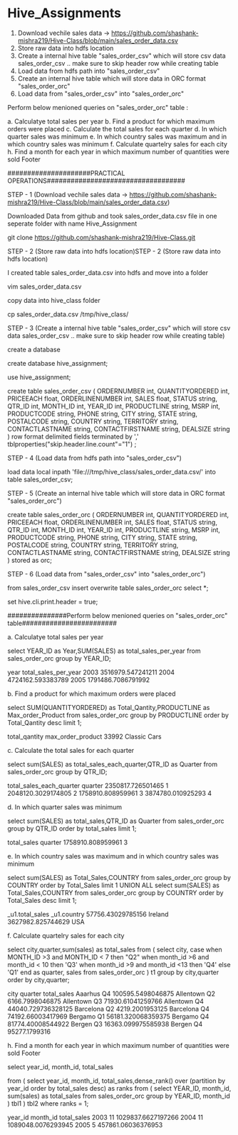 # Hive_Assignments

1. Download vechile sales data -> https://github.com/shashank-mishra219/Hive-Class/blob/main/sales_order_data.csv
2. Store raw data into hdfs location
3. Create a internal hive table "sales_order_csv" which will store csv data sales_order_csv .. make sure to skip header row while creating table
4. Load data from hdfs path into "sales_order_csv" 
5. Create an internal hive table which will store data in ORC format "sales_order_orc"
6. Load data from "sales_order_csv" into "sales_order_orc"

Perform below menioned queries on "sales_order_orc" table :

a. Calculatye total sales per year
b. Find a product for which maximum orders were placed
c. Calculate the total sales for each quarter
d. In which quarter sales was minimum
e. In which country sales was maximum and in which country sales was minimum
f. Calculate quartelry sales for each city
h. Find a month for each year in which maximum number of quantities were sold
Footer


#####################PRACTICAL OPERATIONS###################################

 STEP - 1 (Download vechile sales data -> https://github.com/shashank-mishra219/Hive-Class/blob/main/sales_order_data.csv)


Downloaded Data from github and took sales_order_data.csv file in one seperate folder with name Hive_Assignment

git clone https://github.com/shashank-mishra219/Hive-Class.git


 STEP - 2 (Store raw data into hdfs location)STEP - 2 (Store raw data into hdfs location)

I created table sales_order_data.csv into hdfs and move into a folder

vim sales_order_data.csv

copy data into  hive_class folder

cp sales_order_data.csv /tmp/hive_class/


 STEP - 3  (Create a internal hive table "sales_order_csv" which will store csv data sales_order_csv .. make sure to skip header row while creating table)


create a database

create database hive_assignment;

use hive_assignment;

create table sales_order_csv
(
ORDERNUMBER int,
QUANTITYORDERED int,
PRICEEACH float,
ORDERLINENUMBER int,
SALES float,
STATUS string,
QTR_ID int,
MONTH_ID int,
YEAR_ID int,
PRODUCTLINE string,
MSRP int,
PRODUCTCODE string,
PHONE string,
CITY string,
STATE string,
POSTALCODE string,
COUNTRY string,
TERRITORY string,
CONTACTLASTNAME string,
CONTACTFIRSTNAME string,
DEALSIZE string
)
row format delimited
fields terminated by ','
tblproperties("skip.header.line.count"="1")
; 



 STEP - 4 (Load data from hdfs path into "sales_order_csv")


load data local inpath 'file:///tmp/hive_class/sales_order_data.csv/' into table sales_order_csv;


 STEP - 5 (Create an internal hive table which will store data in ORC format "sales_order_orc")


create table sales_order_orc
(
ORDERNUMBER int,
QUANTITYORDERED int,
PRICEEACH float,
ORDERLINENUMBER int,
SALES float,
STATUS string,
QTR_ID int,
MONTH_ID int,
YEAR_ID int,
PRODUCTLINE string,
MSRP int,
PRODUCTCODE string,
PHONE string,
CITY string,
STATE string,
POSTALCODE string,
COUNTRY string,
TERRITORY string,
CONTACTLASTNAME string,
CONTACTFIRSTNAME string,
DEALSIZE string
)
stored as orc;


 STEP - 6 (Load data from "sales_order_csv" into "sales_order_orc")


from sales_order_csv insert overwrite table sales_order_orc select *;

set hive.cli.print.header = true;




 ###############Perform below menioned queries on "sales_order_orc" table########################




 a. Calculatye total sales per year


select YEAR_ID as Year,SUM(SALES) as total_sales_per_year from sales_order_orc group by YEAR_ID;


year	total_sales_per_year
2003	3516979.547241211
2004	4724162.593383789
2005	1791486.7086791992






 b. Find a product for which maximum orders were placed


select SUM(QUANTITYORDERED) as Total_Qantity,PRODUCTLINE as Max_order_Product from sales_order_orc group by PRODUCTLINE order by Total_Qantity desc limit 1;


total_qantity	max_order_product
33992	Classic Cars





 c. Calculate the total sales for each quarter




select sum(SALES) as total_sales_each_quarter,QTR_ID as Quarter from sales_order_orc group by QTR_ID;


total_sales_each_quarter	quarter
2350817.726501465	1
2048120.3029174805	2
1758910.808959961	3
3874780.010925293	4







 d. In which quarter sales was minimum



select sum(SALES) as total_sales,QTR_ID as Quarter from sales_order_orc group by QTR_ID order by total_sales limit 1;


total_sales	quarter
1758910.808959961	3







 e. In which country sales was maximum and in which country sales was minimum



select sum(SALES) as Total_Sales,COUNTRY from sales_order_orc group by COUNTRY order by Total_Sales limit 1
UNION ALL
select sum(SALES) as Total_Sales,COUNTRY from sales_order_orc group by COUNTRY order by Total_Sales desc limit 1;


_u1.total_sales	_u1.country
57756.43029785156	Ireland
3627982.825744629	USA






 f. Calculate quartelry sales for each city



select city,quarter,sum(sales) as total_sales
from 
( select city, case
      when MONTH_ID >3 and MONTH_ID < 7 then "Q2"
      when month_id >6 and month_id < 10 then 'Q3'
      when month_id >9 and month_id <13 then 'Q4'
      else 'Q1' 
      end as quarter,
      sales
  from sales_order_orc
) t1 
group by city,quarter
order by city,quarter;



city	quarter	total_sales
Aaarhus	Q4	100595.5498046875
Allentown	Q2	6166.7998046875
Allentown	Q3	71930.61041259766
Allentown	Q4	44040.729736328125
Barcelona	Q2	4219.2001953125
Barcelona	Q4	74192.66003417969
Bergamo	Q1	56181.320068359375
Bergamo	Q4	81774.40008544922
Bergen	Q3	16363.099975585938
Bergen	Q4	95277.1799316









 h. Find a month for each year in which maximum number of quantities were sold Footer



select year_id,
       month_id, 
       total_sales
 
from
(   select  year_id,
            month_id,
            total_sales,dense_rank() over (partition by year_id order by total_sales desc) as ranks 
    from (  select  YEAR_ID,
                    month_id,
                    sum(sales) as total_sales 
            from sales_order_orc 
            group by YEAR_ID,
                  month_id
          ) tbl1 
) tbl2
where ranks = 1;


year_id	month_id	total_sales
2003	11	1029837.6627197266
2004	11	1089048.0076293945
2005	5	457861.06036376953
